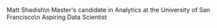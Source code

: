 Matt Shadish\n
Master's candidate in Analytics at the University of San Francisco\n
Aspiring Data Scientist